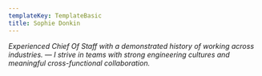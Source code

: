 ```yaml
---
templateKey: TemplateBasic
title: Sophie Donkin
---
```


_Experienced Chief Of Staff with a demonstrated history of working across industries. — I strive in teams with strong engineering cultures and meaningful cross-functional collaboration._


